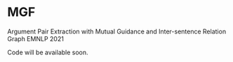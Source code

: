 # MGF
Argument Pair Extraction with Mutual Guidance and Inter-sentence Relation Graph
EMNLP 2021

Code will be available soon.

